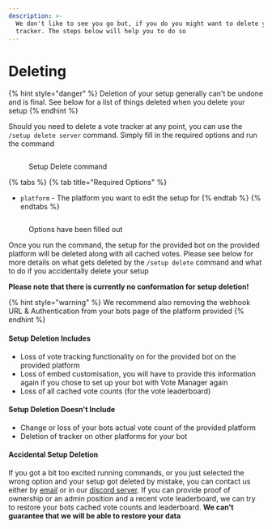 ```yaml
---
description: >-
  We don't like to see you go but, if you do you might want to delete your vote
  tracker. The steps below will help you to do so
---
```


# Deleting

{% hint style="danger" %}
Deletion of your setup generally can't be undone and is final. See below for a list of things deleted when you delete your setup
{% endhint %}

Should you need to delete a vote tracker at any point, you can use the `/setup delete server` command. Simply fill in the required options and run the command

<figure><img src="../.gitbook/assets/Server Delete #1.png" alt=""><figcaption><p>Setup Delete command</p></figcaption></figure>

{% tabs %}
{% tab title="Required Options" %}
* `platform` - The platform you want to edit the setup for
{% endtab %}
{% endtabs %}

<figure><img src="../.gitbook/assets/Server Delete #1.png" alt=""><figcaption><p>Options have been filled out</p></figcaption></figure>

Once you run the command, the setup for the provided bot on the provided platform will be deleted along with all cached votes. Please see below for more details on what gets deleted by the `/setup delete` command and what to do if you accidentally delete your setup

**Please note that there is currently no conformation for setup deletion!**

{% hint style="warning" %}
We recommend also removing the webhook URL & Authentication from your bots page of the platform provided
{% endhint %}

#### Setup Deletion Includes

* Loss of vote tracking functionality on for the provided bot on the provided platform
* Loss of embed customisation, you will have to provide this information again if you chose to set up your bot with Vote Manager again
* Loss of all cached vote counts (for the vote leaderboard)

#### Setup Deletion Doesn't Include&#x20;

* Change or loss of your bots actual vote count of the provided platform
* Deletion of tracker on other platforms for your bot

#### Accidental Setup Deletion

If you got a bit too excited running commands, or you just selected the wrong option and your setup got deleted by mistake, you can contact us either by [email](mailto:contact@votemanager.xyz) or in our [discord server](https://votemanager.xyz/discord). If you can provide proof of ownership or an admin position and a recent vote leaderboard,  we can try to restore your bots cached vote counts and leaderboard. **We can't guarantee that we will be able to restore your data**
